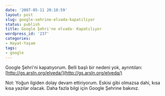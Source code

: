 ```yaml
---
date: '2007-05-11 20:18:59'
layout: post
slug: google-sehrine-elvada-kapatiliyor
status: publish
title: Google Şehri'ne elvada- Kapatılıyor
wordpress_id: '237'
categories:
- Hayat-Yaşam
tags:
- google
---
```


Google Şehri'ni kapatıyorum. Belli başlı bir nedeni yok, ayrıntıları: [http://gs.arsln.org/elveda/](http://gs.arsln.org/elveda/)

Not: Yoğun ilgiden dolay devam ettiriyorum. Eskisi gibi olmazsa dahi, kısa kısa yazılar olacak. Daha fazla bilgi için Google Şehrine bakınız.
